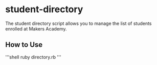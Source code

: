 # student-directory

The student directory script allows you to manage the list of students enrolled at Makers Academy.

## How to Use ##

'''shell
ruby directory.rb
'''
